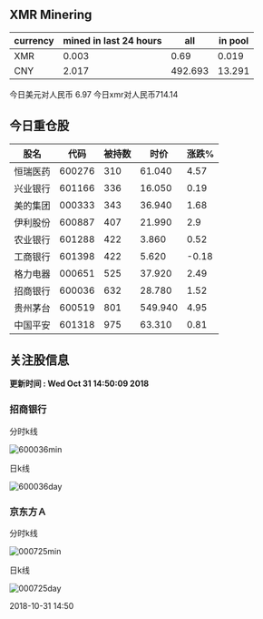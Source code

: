 ## XMR Minering

|currency|mined in last 24 hours|all|in pool|
|---|---|---|---|
|XMR|0.003|0.69|0.019|
|CNY|2.017|492.693|13.291|

今日美元对人民币 6.97	今日xmr对人民币714.14


## 今日重仓股 

|股名|代码|被持数|时价|涨跌%|
|---|---|---|---|---|
|恒瑞医药|600276|310|61.040|4.57|
|兴业银行|601166|336|16.050|0.19|
|美的集团|000333|343|36.940|1.68|
|伊利股份|600887|407|21.990|2.9|
|农业银行|601288|422|3.860|0.52|
|工商银行|601398|422|5.620|-0.18|
|格力电器|000651|525|37.920|2.49|
|招商银行|600036|632|28.780|1.52|
|贵州茅台|600519|801|549.940|4.95|
|中国平安|601318|975|63.310|0.81|

## 关注股信息
**更新时间 : Wed Oct 31 14:50:09 2018**
### 招商银行 
分时k线

![600036min](http://image.sinajs.cn/newchart/min/n/sh600036.gif)

日k线

![600036day](http://image.sinajs.cn/newchart/daily/n/sh600036.gif)

### 京东方Ａ 
分时k线

![000725min](http://image.sinajs.cn/newchart/min/n/sz000725.gif)

日k线

![000725day](http://image.sinajs.cn/newchart/daily/n/sz000725.gif)

2018-10-31 14:50